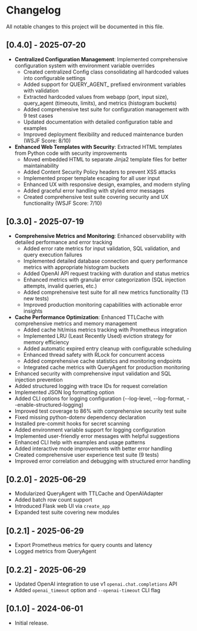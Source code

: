 # Changelog

All notable changes to this project will be documented in this file.

## [0.4.0] - 2025-07-20
- **Centralized Configuration Management**: Implemented comprehensive configuration system with environment variable overrides
  - Created centralized Config class consolidating all hardcoded values into configurable settings
  - Added support for QUERY_AGENT_ prefixed environment variables with validation
  - Extracted hardcoded values from webapp (port, input size), query_agent (timeouts, limits), and metrics (histogram buckets)
  - Added comprehensive test suite for configuration management with 9 test cases
  - Updated documentation with detailed configuration table and examples
  - Improved deployment flexibility and reduced maintenance burden (WSJF Score: 8/10)
- **Enhanced Web Templates with Security**: Extracted HTML templates from Python code with security improvements
  - Moved embedded HTML to separate Jinja2 template files for better maintainability
  - Added Content Security Policy headers to prevent XSS attacks
  - Implemented proper template escaping for all user input
  - Enhanced UX with responsive design, examples, and modern styling
  - Added graceful error handling with styled error messages
  - Created comprehensive test suite covering security and UX functionality (WSJF Score: 7/10)

## [0.3.0] - 2025-07-19
- **Comprehensive Metrics and Monitoring**: Enhanced observability with detailed performance and error tracking
  - Added error rate metrics for input validation, SQL validation, and query execution failures
  - Implemented detailed database connection and query performance metrics with appropriate histogram buckets
  - Added OpenAI API request tracking with duration and status metrics
  - Enhanced metrics with granular error categorization (SQL injection attempts, invalid queries, etc.)
  - Added comprehensive test suite for all new metrics functionality (13 new tests)
  - Improved production monitoring capabilities with actionable error insights
- **Cache Performance Optimization**: Enhanced TTLCache with comprehensive metrics and memory management
  - Added cache hit/miss metrics tracking with Prometheus integration
  - Implemented LRU (Least Recently Used) eviction strategy for memory efficiency
  - Added automatic expired entry cleanup with configurable scheduling
  - Enhanced thread safety with RLock for concurrent access
  - Added comprehensive cache statistics and monitoring endpoints
  - Integrated cache metrics with QueryAgent for production monitoring
- Enhanced security with comprehensive input validation and SQL injection prevention
- Added structured logging with trace IDs for request correlation
- Implemented JSON log formatting option
- Added CLI options for logging configuration (--log-level, --log-format, --enable-structured-logging)
- Improved test coverage to 86% with comprehensive security test suite
- Fixed missing python-dotenv dependency declaration
- Installed pre-commit hooks for secret scanning
- Added environment variable support for logging configuration
- Implemented user-friendly error messages with helpful suggestions
- Enhanced CLI help with examples and usage patterns
- Added interactive mode improvements with better error handling
- Created comprehensive user experience test suite (9 tests)
- Improved error correlation and debugging with structured error handling

## [0.2.0] - 2025-06-29
- Modularized QueryAgent with TTLCache and OpenAIAdapter
- Added batch row count support
- Introduced Flask web UI via `create_app`
- Expanded test suite covering new modules

## [0.2.1] - 2025-06-29
- Export Prometheus metrics for query counts and latency
- Logged metrics from QueryAgent

## [0.2.2] - 2025-06-29
- Updated OpenAI integration to use v1 ``openai.chat.completions`` API
- Added ``openai_timeout`` option and ``--openai-timeout`` CLI flag

## [0.1.0] - 2024-06-01
- Initial release.

